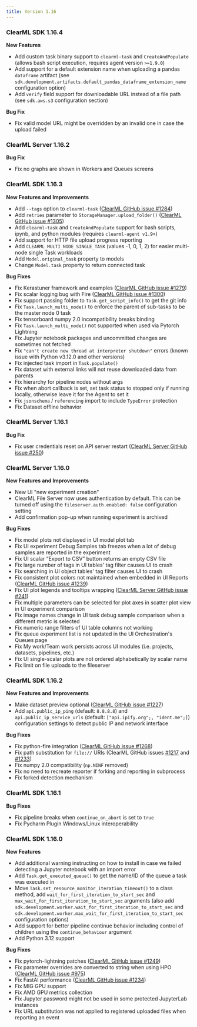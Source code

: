 ```yaml
---
title: Version 1.16
---
```


### ClearML SDK 1.16.4

**New Features**
* Add custom task binary support to `clearml-task` and `CreateAndPopulate` (allows bash script execution, requires agent version `>=1.9.0`)
* Add support for a default extension name when uploading a pandas `dataframe` artifact (see `sdk.development.artifacts.default_pandas_dataframe_extension_name` 
configuration option)
* Add `verify` field support for downloadable URL instead of a file path (see `sdk.aws.s3` configuration section)

**Bug Fix**
* Fix valid model URL might be overridden by an invalid one in case the upload failed

### ClearML Server 1.16.2

**Bug Fix**
* Fix no graphs are shown in Workers and Queues screens

### ClearML SDK 1.16.3

**New Features and Improvements**
* Add `--tags` option to `clearml-task` ([ClearML GitHub issue #1284](https://github.com/allegroai/clearml/issues/1284))
* Add `retries` parameter to `StorageManager.upload_folder()` ([ClearML GitHub issue #1305](https://github.com/allegroai/clearml/issues/1305))
* Add `clearml-task` and `CreateAndPopulate` support for bash scripts, ipynb, and python modules (requires `clearml-agent v1.9+`)
* Add support for HTTP file upload progress reporting
* Add `CLEARML_MULTI_NODE_SINGLE_TASK` (values -1, 0, 1, 2) for easier multi-node single Task workloads
* Add `Model.original_task` property to models
* Change `Model.task` property to return connected task

**Bug Fixes**
* Fix Kerastuner framework and examples ([ClearML GitHub issue #1279](https://github.com/allegroai/clearml/issues/1279))
* Fix scalar logging bug with Fire ([ClearML GitHub issue #1300](https://github.com/allegroai/clearml/issues/1300))
* Fix support passing folder to `Task.get_script_info()` to get the git info
* Fix `Task.launch_multi_node()` to enforce the parent of sub-tasks to be the master node 0 task
* Fix tensorboard numpy 2.0 incompatibility breaks binding
* Fix `Task.launch_multi_node()` not supported when used via Pytorch Lightning
* Fix Jupyter notebook packages and uncommitted changes are sometimes not fetched
* Fix `"can't create new thread at interpreter shutdown"` errors (known issue with Python v3.12.0 and other versions)
* Fix injected task import in `Task.populate()`
* Fix dataset with external links will not reuse downloaded data from parents
* Fix hierarchy for pipeline nodes without args
* Fix when abort callback is set, set task status to stopped only if running locally, otherwise leave it for the Agent to set it
* Fix `jsonschema` / `referencing` import to include `TypeError` protection
* Fix Dataset offline behavior

### ClearML Server 1.16.1

**Bug Fix**
* Fix user credentials reset on API server restart ([ClearML Server GitHub issue #250](https://github.com/allegroai/clearml-server/issues/250))

### ClearML Server 1.16.0

**New Features and Improvements**
* New UI "new experiment creation"
* ClearML File Server now uses authentication by default. This can be turned off using the `fileserver.auth.enabled: false` 
configuration setting
* Add confirmation pop-up when running experiment is archived

**Bug Fixes**
* Fix model plots not displayed in UI model plot tab
* Fix UI experiment Debug Samples tab freezes when a lot of debug samples are reported in the experiment
* Fix UI scalar “Export to CSV” button returns an empty CSV file
* Fix large number of tags in UI tables' tag filter causes UI to crash
* Fix searching in UI object tables' tag filter causes UI to crash
* Fix consistent plot colors not maintained when embedded in UI Reports ([ClearML GitHub issue #1239](https://github.com/allegroai/clearml/issues/1239))
* Fix UI plot legends and tooltips wrapping ([ClearML Server GitHub issue #241](https://github.com/allegroai/clearml-server/issues/241))
* Fix multiple parameters can be selected for plot axes in scatter plot view in UI experiment comparison
* Fix image names change in UI task debug sample comparison when a different metric is selected
* Fix numeric range filters of UI table columns not working
* Fix queue experiment list is not updated in the UI Orchestration's Queues page
* Fix My work/Team work persists across UI modules (i.e. projects, datasets, pipelines, etc.)
* Fix UI single-scalar plots are not ordered alphabetically by scalar name
* Fix limit on file uploads to the fileserver

### ClearML SDK 1.16.2

**New Features and Improvements**
* Make dataset preview optional ([ClearML GitHub issue #1227](https://github.com/allegroai/clearml/issues/1227))
* Add `api.public_ip_ping` (default: `8.8.8.8`) and `api.public_ip_service_urls` (default: `["api.ipify.org";, "ident.me";]`) 
configuration settings to detect public IP and network interface

**Bug Fixes**
* Fix python-fire integration ([ClearML GitHub issue #1268](https://github.com/allegroai/clearml/issues/1268))
* Fix path substitution for `file://` URIs (ClearML GitHub issues [#1217](https://github.com/allegroai/clearml/issues/1217)
and [#1233](https://github.com/allegroai/clearml/issues/1233))
* Fix numpy 2.0 compatibility (`np.NINF` removed)
* Fix no need to recreate reporter if forking and reporting in subprocess
* Fix forked detection mechanism

### ClearML SDK 1.16.1

**Bug Fixes**
* Fix pipeline breaks when `continue_on_abort` is set to `true`
* Fix Pycharm Plugin Windows/Linux interoperability

### ClearML SDK 1.16.0

**New Features**
* Add additional warning instructing on how to install in case we failed detecting a Jupyter notebook with an import error
* Add `Task.get_executed_queue()` to get the name/ID of the queue a task was executed in
* Move `Task.set_resource_monitor_iteration_timeout()` to a class method, add `wait_for_first_iteration_to_start_sec` 
and `max_wait_for_first_iteration_to_start_sec` arguments (also add `sdk.development.worker.wait_for_first_iteration_to_start_sec` 
and `sdk.development.worker.max_wait_for_first_iteration_to_start_sec` configuration options)
* Add support for better pipeline continue behavior including control of children using the `continue_behaviour` argument
* Add Python 3.12 support

**Bug Fixes**
* Fix pytorch-lightning patches ([ClearML GitHub issue #1249](https://github.com/allegroai/clearml/issues/1249))
* Fix parameter overrides are converted to string when using HPO ([ClearML GitHub issue #975](https://github.com/allegroai/clearml/issues/975))
* Fix FastAI performance ([ClearML GitHub issue #1234](https://github.com/allegroai/clearml/issues/1234))
* Fix MIG GPU support
* Fix AMD GPU metrics collection
* Fix Jupyter password might not be used in some protected JupyterLab instances
* Fix URL substitution was not applied to registered uploaded files when reporting an event